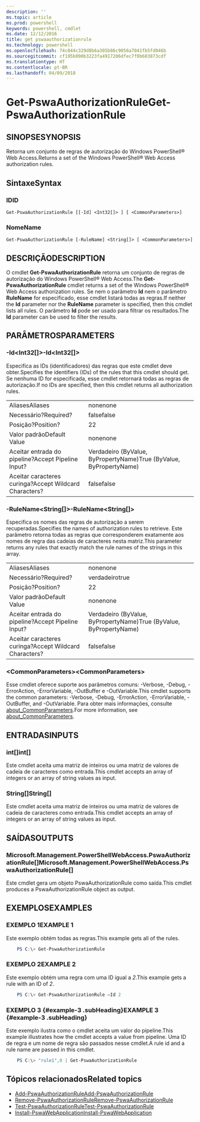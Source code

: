 ```yaml
---
description: ''
ms.topic: article
ms.prod: powershell
keywords: powershell, cmdlet
ms.date: 12/12/2016
title: get pswaauthorizationrule
ms.technology: powershell
ms.openlocfilehash: 74c044c329d8b6a305b86c9056a7041fb5fd046b
ms.sourcegitcommit: cf195b090b3223fa4917206dfec7f0b603873cdf
ms.translationtype: HT
ms.contentlocale: pt-BR
ms.lasthandoff: 04/09/2018
---
```

# <a name="get-pswaauthorizationrule"></a><span data-ttu-id="9d71d-103">Get-PswaAuthorizationRule</span><span class="sxs-lookup"><span data-stu-id="9d71d-103">Get-PswaAuthorizationRule</span></span>

## <a name="synopsis"></a><span data-ttu-id="9d71d-104">SINOPSE</span><span class="sxs-lookup"><span data-stu-id="9d71d-104">SYNOPSIS</span></span>

<span data-ttu-id="9d71d-105">Retorna um conjunto de regras de autorização do Windows PowerShell® Web Access.</span><span class="sxs-lookup"><span data-stu-id="9d71d-105">Returns a set of the Windows PowerShell® Web Access authorization rules.</span></span>

## <a name="syntax"></a><span data-ttu-id="9d71d-106">Sintaxe</span><span class="sxs-lookup"><span data-stu-id="9d71d-106">Syntax</span></span>

### <a name="id"></a><span data-ttu-id="9d71d-107">ID</span><span class="sxs-lookup"><span data-stu-id="9d71d-107">ID</span></span>
```
Get-PswaAuthorizationRule [[-Id] <Int32[]> ] [ <CommonParameters>]
```

### <a name="name"></a><span data-ttu-id="9d71d-108">Nome</span><span class="sxs-lookup"><span data-stu-id="9d71d-108">Name</span></span>
```
Get-PswaAuthorizationRule [-RuleName] <String[]> [ <CommonParameters>]
```

## <a name="description"></a><span data-ttu-id="9d71d-109">DESCRIÇÃO</span><span class="sxs-lookup"><span data-stu-id="9d71d-109">DESCRIPTION</span></span>

<span data-ttu-id="9d71d-110">O cmdlet **Get-PswaAuthorizationRule** retorna um conjunto de regras de autorização do Windows PowerShell® Web Access.</span><span class="sxs-lookup"><span data-stu-id="9d71d-110">The **Get-PswaAuthorizationRule** cmdlet returns a set of the Windows PowerShell® Web Access authorization rules.</span></span>
<span data-ttu-id="9d71d-111">Se nem o parâmetro **Id** nem o parâmetro **RuleName** for especificado, esse cmdlet listará todas as regras.</span><span class="sxs-lookup"><span data-stu-id="9d71d-111">If neither the **Id** parameter nor the **RuleName** parameter is specified, then this cmdlet lists all rules.</span></span> <span data-ttu-id="9d71d-112">O parâmetro **Id** pode ser usado para filtrar os resultados.</span><span class="sxs-lookup"><span data-stu-id="9d71d-112">The **Id** parameter can be used to filter the results.</span></span>

## <a name="parameters"></a><span data-ttu-id="9d71d-113">PARÂMETROS</span><span class="sxs-lookup"><span data-stu-id="9d71d-113">PARAMETERS</span></span>

### <a name="-idltint32gt"></a><span data-ttu-id="9d71d-114">-Id&lt;Int32\[\]&gt;</span><span class="sxs-lookup"><span data-stu-id="9d71d-114">-Id&lt;Int32\[\]&gt;</span></span>

<span data-ttu-id="9d71d-115">Especifica as IDs (identificadores) das regras que este cmdlet deve obter.</span><span class="sxs-lookup"><span data-stu-id="9d71d-115">Specifies the identifiers (IDs) of the rules that this cmdlet should get.</span></span> <span data-ttu-id="9d71d-116">Se nenhuma ID for especificada, esse cmdlet retornará todas as regras de autorização.</span><span class="sxs-lookup"><span data-stu-id="9d71d-116">If no IDs are specified, then this cmdlet returns all authorization rules.</span></span>

|||
|-|-|
| <span data-ttu-id="9d71d-117">Aliases</span><span class="sxs-lookup"><span data-stu-id="9d71d-117">Aliases</span></span>                              | <span data-ttu-id="9d71d-118">none</span><span class="sxs-lookup"><span data-stu-id="9d71d-118">none</span></span>                                 |
| <span data-ttu-id="9d71d-119">Necessário?</span><span class="sxs-lookup"><span data-stu-id="9d71d-119">Required?</span></span>                            | <span data-ttu-id="9d71d-120">false</span><span class="sxs-lookup"><span data-stu-id="9d71d-120">false</span></span>                                |
| <span data-ttu-id="9d71d-121">Posição?</span><span class="sxs-lookup"><span data-stu-id="9d71d-121">Position?</span></span>                            | <span data-ttu-id="9d71d-122">2</span><span class="sxs-lookup"><span data-stu-id="9d71d-122">2</span></span>                                    |
| <span data-ttu-id="9d71d-123">Valor padrão</span><span class="sxs-lookup"><span data-stu-id="9d71d-123">Default Value</span></span>                        | <span data-ttu-id="9d71d-124">none</span><span class="sxs-lookup"><span data-stu-id="9d71d-124">none</span></span>                                 |
| <span data-ttu-id="9d71d-125">Aceitar entrada do pipeline?</span><span class="sxs-lookup"><span data-stu-id="9d71d-125">Accept Pipeline Input?</span></span>               | <span data-ttu-id="9d71d-126">Verdadeiro (ByValue, ByPropertyName)</span><span class="sxs-lookup"><span data-stu-id="9d71d-126">True (ByValue, ByPropertyName)</span></span>       |
| <span data-ttu-id="9d71d-127">Aceitar caracteres curinga?</span><span class="sxs-lookup"><span data-stu-id="9d71d-127">Accept Wildcard Characters?</span></span>          | <span data-ttu-id="9d71d-128">false</span><span class="sxs-lookup"><span data-stu-id="9d71d-128">false</span></span>                                |

### <a name="-rulenameltstringgt"></a><span data-ttu-id="9d71d-129">-RuleName&lt;String\[\]&gt;</span><span class="sxs-lookup"><span data-stu-id="9d71d-129">-RuleName&lt;String\[\]&gt;</span></span>

<span data-ttu-id="9d71d-130">Especifica os nomes das regras de autorização a serem recuperadas.</span><span class="sxs-lookup"><span data-stu-id="9d71d-130">Specifies the names of authorization rules to retrieve.</span></span> <span data-ttu-id="9d71d-131">Este parâmetro retorna todas as regras que corresponderem exatamente aos nomes de regra das cadeias de caracteres nesta matriz.</span><span class="sxs-lookup"><span data-stu-id="9d71d-131">This parameter returns any rules that exactly match the rule names of the strings in this array.</span></span>

|||
|-|-|
| <span data-ttu-id="9d71d-132">Aliases</span><span class="sxs-lookup"><span data-stu-id="9d71d-132">Aliases</span></span>                              | <span data-ttu-id="9d71d-133">none</span><span class="sxs-lookup"><span data-stu-id="9d71d-133">none</span></span>                                 |
| <span data-ttu-id="9d71d-134">Necessário?</span><span class="sxs-lookup"><span data-stu-id="9d71d-134">Required?</span></span>                            | <span data-ttu-id="9d71d-135">verdadeiro</span><span class="sxs-lookup"><span data-stu-id="9d71d-135">true</span></span>                                 |
| <span data-ttu-id="9d71d-136">Posição?</span><span class="sxs-lookup"><span data-stu-id="9d71d-136">Position?</span></span>                            | <span data-ttu-id="9d71d-137">2</span><span class="sxs-lookup"><span data-stu-id="9d71d-137">2</span></span>                                    |
| <span data-ttu-id="9d71d-138">Valor padrão</span><span class="sxs-lookup"><span data-stu-id="9d71d-138">Default Value</span></span>                        | <span data-ttu-id="9d71d-139">none</span><span class="sxs-lookup"><span data-stu-id="9d71d-139">none</span></span>                                 |
| <span data-ttu-id="9d71d-140">Aceitar entrada do pipeline?</span><span class="sxs-lookup"><span data-stu-id="9d71d-140">Accept Pipeline Input?</span></span>               | <span data-ttu-id="9d71d-141">Verdadeiro (ByValue, ByPropertyName)</span><span class="sxs-lookup"><span data-stu-id="9d71d-141">True (ByValue, ByPropertyName)</span></span>       |
| <span data-ttu-id="9d71d-142">Aceitar caracteres curinga?</span><span class="sxs-lookup"><span data-stu-id="9d71d-142">Accept Wildcard Characters?</span></span>          | <span data-ttu-id="9d71d-143">false</span><span class="sxs-lookup"><span data-stu-id="9d71d-143">false</span></span>                                |

### <a name="ltcommonparametersgt"></a><span data-ttu-id="9d71d-144">&lt;CommonParameters&gt;</span><span class="sxs-lookup"><span data-stu-id="9d71d-144">&lt;CommonParameters&gt;</span></span>

<span data-ttu-id="9d71d-145">Esse cmdlet oferece suporte aos parâmetros comuns: -Verbose, -Debug, -ErrorAction, -ErrorVariable, -OutBuffer e -OutVariable.</span><span class="sxs-lookup"><span data-stu-id="9d71d-145">This cmdlet supports the common parameters: -Verbose, -Debug, -ErrorAction, -ErrorVariable, -OutBuffer, and -OutVariable.</span></span>
<span data-ttu-id="9d71d-146">Para obter mais informações, consulte [about_CommonParameters](http://go.microsoft.com/fwlink/p/?LinkID=113216).</span><span class="sxs-lookup"><span data-stu-id="9d71d-146">For more information, see [about_CommonParameters](http://go.microsoft.com/fwlink/p/?LinkID=113216).</span></span>

## <a name="inputs"></a><span data-ttu-id="9d71d-147">ENTRADAS</span><span class="sxs-lookup"><span data-stu-id="9d71d-147">INPUTS</span></span>

### <a name="int"></a><span data-ttu-id="9d71d-148">int\[\]</span><span class="sxs-lookup"><span data-stu-id="9d71d-148">int\[\]</span></span>

<span data-ttu-id="9d71d-149">Este cmdlet aceita uma matriz de inteiros ou uma matriz de valores de cadeia de caracteres como entrada.</span><span class="sxs-lookup"><span data-stu-id="9d71d-149">This cmdlet accepts an array of integers or an array of string values as input.</span></span>

### <a name="string"></a><span data-ttu-id="9d71d-150">String\[\]</span><span class="sxs-lookup"><span data-stu-id="9d71d-150">String\[\]</span></span>

<span data-ttu-id="9d71d-151">Este cmdlet aceita uma matriz de inteiros ou uma matriz de valores de cadeia de caracteres como entrada.</span><span class="sxs-lookup"><span data-stu-id="9d71d-151">This cmdlet accepts an array of integers or an array of string values as input.</span></span>

## <a name="outputs"></a><span data-ttu-id="9d71d-152">SAÍDAS</span><span class="sxs-lookup"><span data-stu-id="9d71d-152">OUTPUTS</span></span>

### <a name="microsoftmanagementpowershellwebaccesspswaauthorizationrule"></a><span data-ttu-id="9d71d-153">Microsoft.Management.PowerShellWebAccess.PswaAuthorizationRule\[\]</span><span class="sxs-lookup"><span data-stu-id="9d71d-153">Microsoft.Management.PowerShellWebAccess.PswaAuthorizationRule\[\]</span></span>

<span data-ttu-id="9d71d-154">Este cmdlet gera um objeto PswaAuthorizationRule como saída.</span><span class="sxs-lookup"><span data-stu-id="9d71d-154">This cmdlet produces a PswaAuthorizationRule object as output.</span></span>


## <a name="examples"></a><span data-ttu-id="9d71d-155">EXEMPLOS</span><span class="sxs-lookup"><span data-stu-id="9d71d-155">EXAMPLES</span></span>

### <a name="example-1"></a><span data-ttu-id="9d71d-156">EXEMPLO 1</span><span class="sxs-lookup"><span data-stu-id="9d71d-156">EXAMPLE 1</span></span>

<span data-ttu-id="9d71d-157">Este exemplo obtém todas as regras.</span><span class="sxs-lookup"><span data-stu-id="9d71d-157">This example gets all of the rules.</span></span>

```PowerShell
    PS C:\> Get-PswaAuthorizationRule
```

### <a name="example-2"></a><span data-ttu-id="9d71d-158">EXEMPLO 2</span><span class="sxs-lookup"><span data-stu-id="9d71d-158">EXAMPLE 2</span></span>

<span data-ttu-id="9d71d-159">Este exemplo obtém uma regra com uma ID igual a *2*.</span><span class="sxs-lookup"><span data-stu-id="9d71d-159">This example gets a rule with an ID of *2*.</span></span>

```PowerShell
    PS C:\> Get-PswaAuthorizationRule –Id 2
```

### <a name="example-3-example-3-subheading"></a><span data-ttu-id="9d71d-160">EXEMPLO 3 {#example-3 .subHeading}</span><span class="sxs-lookup"><span data-stu-id="9d71d-160">EXAMPLE 3 {#example-3 .subHeading}</span></span>

<span data-ttu-id="9d71d-161">Este exemplo ilustra como o cmdlet aceita um valor do pipeline.</span><span class="sxs-lookup"><span data-stu-id="9d71d-161">This example illustrates how the cmdlet accepts a value from pipeline.</span></span>
<span data-ttu-id="9d71d-162">Uma ID de regra e um nome de regra são passados nesse cmdlet.</span><span class="sxs-lookup"><span data-stu-id="9d71d-162">A rule id and a rule name are passed in this cmdlet.</span></span>

```PowerShell
    PS C:\> "rule1",0 | Get-PswaAuthorizationRule
```

## <a name="related-topics"></a><span data-ttu-id="9d71d-163">Tópicos relacionados</span><span class="sxs-lookup"><span data-stu-id="9d71d-163">Related topics</span></span>

- [<span data-ttu-id="9d71d-164">Add-PswaAuthorizationRule</span><span class="sxs-lookup"><span data-stu-id="9d71d-164">Add-PswaAuthorizationRule</span></span>](add-pswaauthorizationrule.md)
- [<span data-ttu-id="9d71d-165">Remove-PswaAuthorizationRule</span><span class="sxs-lookup"><span data-stu-id="9d71d-165">Remove-PswaAuthorizationRule</span></span>](remove-pswaauthorizationrule.md)
- [<span data-ttu-id="9d71d-166">Test-PswaAuthorizationRule</span><span class="sxs-lookup"><span data-stu-id="9d71d-166">Test-PswaAuthorizationRule</span></span>](test-pswaauthorizationrule.md)
- [<span data-ttu-id="9d71d-167">Install-PswaWebApplication</span><span class="sxs-lookup"><span data-stu-id="9d71d-167">Install-PswaWebApplication</span></span>](install-pswawebapplication.md)
